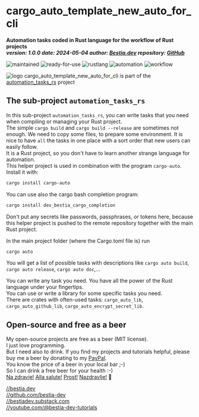 <!-- markdownlint-disable MD041 -->
[//]: # (auto_md_to_doc_comments segment start A)

# cargo_auto_template_new_auto_for_cli

**Automation tasks coded in Rust language for the workflow of Rust projects**  
***version: 1.0.0 date: 2024-05-04 author: [Bestia.dev](https://bestia.dev) repository: [GitHub](https://github.com/automation-tasks-rs/cargo_auto_template_new_auto_for_cli)***

 ![maintained](https://img.shields.io/badge/maintained-green)
 ![ready-for-use](https://img.shields.io/badge/ready_for_use-green)
 ![rustlang](https://img.shields.io/badge/rustlang-orange)
 ![automation](https://img.shields.io/badge/automation-orange)
 ![workflow](https://img.shields.io/badge/workflow-orange)

 ![logo](https://raw.githubusercontent.com/automation-tasks-rs/cargo-auto/main/images/logo/logo_cargo_auto.svg)
 cargo_auto_template_new_auto_for_cli is part of the [automation_tasks_rs](https://github.com/automation-tasks-rs) project

## The sub-project `automation_tasks_rs`

In this sub-project `automation_tasks_rs`, you can write tasks that you need when compiling or managing your Rust project.  
The simple `cargo build` and `cargo build --release` are sometimes not enough. We need to copy some files, to prepare some environment. It is nice to have `all` the tasks in one place with a sort order that new users can easily follow.  
It is a Rust project, so you don't have to learn another strange language for automation.  
This helper project is used in combination with the program `cargo-auto`. Install it with:

```bash
cargo install cargo-auto
```

You can use also the cargo bash completion program:

```bash
cargo install dev_bestia_cargo_completion
```

Don't put any secrets like passwords, passphrases, or tokens here, because this helper project is pushed to the remote repository together with the main Rust project.  

In the main  project folder (where the Cargo.toml file is) run

```bash
cargo auto
```

You will get a list of possible tasks with descriptions like `cargo auto build`, `cargo auto release`, `cargo auto doc`,...

You can write any task you need. You have all the power of the Rust language under your fingertips.  
You can use or write a library for some specific tasks you need.  
There are crates with often-used tasks: `cargo_auto_lib`, `cargo_auto_github_lib`, `cargo_auto_encrypt_secret_lib`.  

## Open-source and free as a beer

My open-source projects are free as a beer (MIT license).  
I just love programming.  
But I need also to drink. If you find my projects and tutorials helpful, please buy me a beer by donating to my [PayPal](https://paypal.me/LucianoBestia).  
You know the price of a beer in your local bar ;-)  
So I can drink a free beer for your health :-)  
[Na zdravje!](https://translate.google.com/?hl=en&sl=sl&tl=en&text=Na%20zdravje&op=translate) [Alla salute!](https://dictionary.cambridge.org/dictionary/italian-english/alla-salute) [Prost!](https://dictionary.cambridge.org/dictionary/german-english/prost) [Nazdravlje!](https://matadornetwork.com/nights/how-to-say-cheers-in-50-languages/) 🍻

[//bestia.dev](https://bestia.dev)  
[//github.com/bestia-dev](https://github.com/bestia-dev)  
[//bestiadev.substack.com](https://bestiadev.substack.com)  
[//youtube.com/@bestia-dev-tutorials](https://youtube.com/@bestia-dev-tutorials)  

[//]: # (auto_md_to_doc_comments segment end A)
